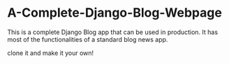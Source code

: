 # A-Complete-Django-Blog-Webpage

This is a complete Django Blog app that can be used in production. It has most of the functionalities of a standard blog news app.

clone it and make it your own!

